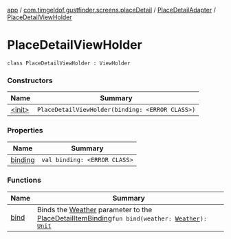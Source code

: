 [app](../../../index.md) / [com.timgeldof.gustfinder.screens.placeDetail](../../index.md) / [PlaceDetailAdapter](../index.md) / [PlaceDetailViewHolder](./index.md)

# PlaceDetailViewHolder

`class PlaceDetailViewHolder : ViewHolder`

### Constructors

| Name | Summary |
|---|---|
| [&lt;init&gt;](-init-.md) | `PlaceDetailViewHolder(binding: <ERROR CLASS>)` |

### Properties

| Name | Summary |
|---|---|
| [binding](binding.md) | `val binding: <ERROR CLASS>` |

### Functions

| Name | Summary |
|---|---|
| [bind](bind.md) | Binds the [Weather](../../../com.timgeldof.gustfinder.network.models.marine-weather-api/-weather/index.md) parameter to the [PlaceDetailItemBinding](#)`fun bind(weather: `[`Weather`](../../../com.timgeldof.gustfinder.network.models.marine-weather-api/-weather/index.md)`): `[`Unit`](https://kotlinlang.org/api/latest/jvm/stdlib/kotlin/-unit/index.html) |
